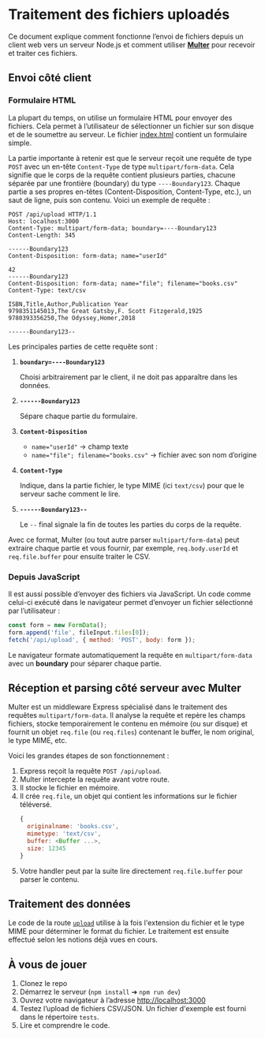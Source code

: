 # Traitement des fichiers uploadés

Ce document explique comment fonctionne l’envoi de fichiers depuis un client
web vers un serveur Node.js et comment utiliser **[Multer](https://github.com/expressjs/multer)** pour recevoir et
traiter ces fichiers.

## Envoi côté client

### Formulaire HTML

La plupart du temps, on utilise un formulaire HTML pour envoyer des fichiers. Cela permet
à l’utilisateur de sélectionner un fichier sur son disque et de le soumettre au serveur. Le fichier
[index.html](./public/index.html) contient un formulaire simple.

La partie importante à retenir est que le serveur reçoit une requête de type
`POST` avec un en-tête `Content-Type` de type `multipart/form-data`. Cela
signifie que le corps de la requête contient plusieurs parties, chacune séparée
par une frontière (boundary) du type `----Boundary123`. Chaque partie a ses
propres en-têtes (Content-Disposition, Content-Type, etc.), un saut de ligne,
puis son contenu. Voici un exemple de requête :

```http
POST /api/upload HTTP/1.1
Host: localhost:3000
Content-Type: multipart/form-data; boundary=----Boundary123
Content-Length: 345

------Boundary123
Content-Disposition: form-data; name="userId"

42
------Boundary123
Content-Disposition: form-data; name="file"; filename="books.csv"
Content-Type: text/csv

ISBN,Title,Author,Publication Year
9798351145013,The Great Gatsby,F. Scott Fitzgerald,1925
9780393356250,The Odyssey,Homer,2018

------Boundary123--
```

Les principales parties de cette requête sont :

1. **`boundary=----Boundary123`**  

   Choisi arbitrairement par le client, il ne doit pas apparaître dans les données.  
2. **`------Boundary123`**  

   Sépare chaque partie du formulaire.  
3. **`Content-Disposition`**  

   - `name="userId"` → champ texte  
   - `name="file"; filename="books.csv"` → fichier avec son nom d’origine  
4. **`Content-Type`**

   Indique, dans la partie fichier, le type MIME (ici `text/csv`) pour que le serveur sache comment le lire.  
5. **`------Boundary123--`**  

   Le `--` final signale la fin de toutes les parties du corps de la requête.  

Avec ce format, Multer (ou tout autre parser `multipart/form-data`) peut
extraire chaque partie et vous fournir, par exemple, `req.body.userId` et
`req.file.buffer` pour ensuite traiter le CSV.


### Depuis JavaScript

Il est aussi possible d’envoyer des fichiers via JavaScript. Un code comme celui-ci
exécuté dans le navigateur permet d’envoyer un fichier sélectionné par l’utilisateur :


```js
const form = new FormData();
form.append('file', fileInput.files[0]);
fetch('/api/upload', { method: 'POST', body: form });
```

Le navigateur formate automatiquement la requête en `multipart/form-data` avec
un **boundary** pour séparer chaque partie.

## Réception et parsing côté serveur avec Multer

Multer est un middleware Express spécialisé dans le traitement des requêtes `multipart/form-data`.
Il analyse la requête et repère les champs fichiers, stocke temporairement le contenu en mémoire (ou sur disque)
et fournit un objet `req.file` (ou `req.files`) contenant le buffer, le nom original, le type MIME, etc.

Voici les grandes étapes de son fonctionnement :

1. Express reçoit la requête `POST /api/upload`.  
2. Multer intercepte la requête avant votre route.
3. Il stocke le fichier en mémoire.
4. Il crée `req.file`, un objet qui contient les informations sur le fichier téléversé.
   ```js
   {
     originalname: 'books.csv',
     mimetype: 'text/csv',
     buffer: <Buffer ...>,
     size: 12345
   }
   ```
5. Votre handler peut par la suite lire directement `req.file.buffer` pour parser le contenu.

## Traitement des données

Le code de la route [`upload`](./routes/upload.js) utilise à la fois l'extension du
fichier et le type MIME pour déterminer le format du fichier. Le traitement est
ensuite effectué selon les notions déjà vues en cours.

## À vous de jouer

1. Clonez le repo
2. Démarrez le serveur (`npm install` ➔ `npm run dev`)
3. Ouvrez votre navigateur à l’adresse [http://localhost:3000](http://localhost:3000)
4. Testez l’upload de fichiers CSV/JSON. Un fichier d'exemple est fourni dans le
   répertoire `tests`.
5. Lire et comprendre le code.